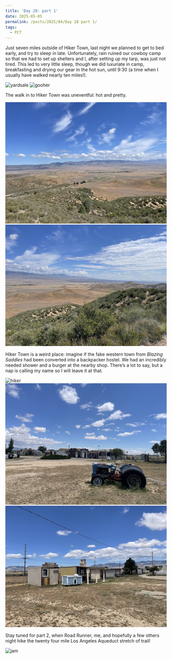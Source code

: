 ```yaml
---
title: 'Day 28: part 1'
date: 2025-05-05
permalink: /posts/2025/04/Day 28 part 1/
tags:
  - PCT
---
```


Just seven miles outside of Hiker Town, last night we planned to get to bed early, and try to sleep in late. Unfortunately, rain ruined our cowboy camp so that we had to set up shelters and l, after setting up my tarp, was just not tired. This led to very little sleep, though we did luxuriate in camp, breakfasting and drying our gear in the hot sun, until 9:30 (a time when I usually have walked nearly ten miles!). 

![yardsale](/images/IMG_4987.jpeg)
![gooher](/images/IMG_4991.jpeg)

The walk in to Hiker Town was uneventful: hot and pretty.

![yardsale](/images/IMG_4993.jpeg)
![gooher](/images/IMG_4995.jpeg)

Hiker Town is a weird place: imagine if the fake western town from *Blazing Saddles* had been converted into a backpacker hostel. We had an incredibly needed shower and a burger at the nearby shop. There’s a lot to say, but a nap is calling my name so I will leave it at that. 

![hiker](/images/IMG_4997.jpeg)
![weird](/images/IMG_4998.jpeg)
![town](/images/IMG_4999.jpeg)

Stay tuned for part 2, when Road Runner, me, and hopefully a few others night hike the twenty four mile Los Angeles Aqueduct stretch of trail!

![jam](/images/IMG_5003.jpeg)